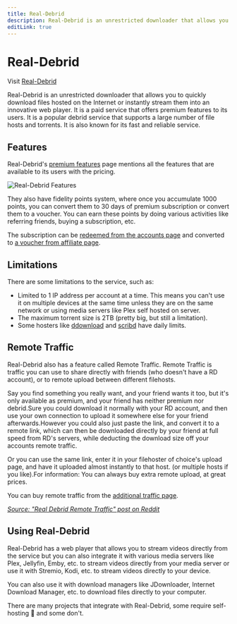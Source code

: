 ```yaml
---
title: Real-Debrid
description: Real-Debrid is an unrestricted downloader that allows you to quickly download files hosted on the Internet or instantly stream them into an innovative web player
editLink: true
---
```


# Real-Debrid

Visit [Real-Debrid](https://real-debrid.com/)

Real-Debrid is an unrestricted downloader that allows you to quickly download files hosted on the Internet or instantly stream them into an innovative web player. It is a paid service that offers premium features to its users. It is a popular debrid service that supports a large number of file hosts and torrents. It is also known for its fast and reliable service.

## Features

Real-Debrid's [premium features](https://real-debrid.com/premium) page mentions all the features that are available to its users with the pricing.

![Real-Debrid Features](https://i.imgur.com/GTq6Vk3.png)

They also have fidelity points system, where once you accumulate 1000 points, you can convert them to 30 days of premium subscription or convert them to a voucher. You can earn these points by doing various activities like referring friends, buying a subscription, etc.

The subscription can be [redeemed from the accounts page](https://real-debrid.com/account) and converted to [a voucher from affiliate page](https://real-debrid.com/affiliate).

## Limitations

There are some limitations to the service, such as:

-   Limited to 1 IP address per account at a time. This means you can't use it on multiple devices at the same time unless they are on the same network or using media servers like Plex self hosted on server.
-   The maximum torrent size is 2TB (pretty big, but still a limitation).
-   Some hosters like [ddownload](https://ddownload.com) and [scribd](https://scribd.com) have daily limits.

## Remote Traffic

Real-Debrid also has a feature called Remote Traffic. Remote Traffic is traffic you can use to share directly with friends (who doesn't have a RD account), or to remote upload between different filehosts.

Say you find something you really want, and your friend wants it too, but it's only available as premium, and your friend has neither premium nor debrid.Sure you could download it normally with your RD account, and then use your own connection to upload it somewhere else for your friend afterwards.However you could also just paste the link, and convert it to a remote link, which can then be downloaded directly by your friend at full speed from RD's servers, while deducting the download size off your accounts remote traffic.

Or you can use the same link, enter it in your filehoster of choice's upload page, and have it uploaded almost instantly to that host. (or multiple hosts if you like).For information: You can always buy extra remote upload, at great prices.

You can buy remote traffic from the [additional traffic page](https://real-debrid.com/trafficshare).

_[Source: "Real Debrid Remote Traffic" post on Reddit](https://www.reddit.com/r/Piracy/comments/aj8uso/real_debrid_remote_traffic/)_

## Using Real-Debrid

Real-Debrid has a web player that allows you to stream videos directly from the service but you can also integrate it with various media servers like Plex, Jellyfin, Emby, etc. to stream videos directly from your media server or use it with Stremio, Kodi, etc. to stream videos directly to your device.

You can also use it with download managers like JDownloader, Internet Download Manager, etc. to download files directly to your computer.

There are many projects that integrate with Real-Debrid, some require self-hosting :money_with_wings: and some don't.
